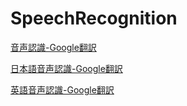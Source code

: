 # SpeechRecognition

[音声認識-Google翻訳](https://tam18947.github.io/SpeechRecognition/subtitles.html)

[日本語音声認識-Google翻訳](https://tam18947.github.io/SpeechRecognition/ja/subtitles.html)

[英語音声認識-Google翻訳](https://tam18947.github.io/SpeechRecognition/en/subtitles.html)
